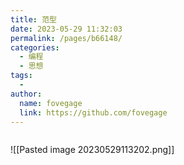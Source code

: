 ```yaml
---
title: 范型
date: 2023-05-29 11:32:03
permalink: /pages/b66148/
categories:
  - 编程
  - 思想
tags:
  - 
author: 
  name: fovegage
  link: https://github.com/fovegage
---
```

```

```
![[Pasted image 20230529113202.png]]